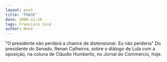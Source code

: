 ```yaml
---
layout: post
title: "FRASE"
date: 2006-11-20
tags: Francisco José
author: None
---
```

\"O presidente não perderá a chance de distensionar. Eu não perderia\"
Do presidente do Senado, Renan Calheiros, sobre o diálogo de Lula com a oposição, na coluna de Cláudio Humberto, no Jornal do Commercio, hoje. 